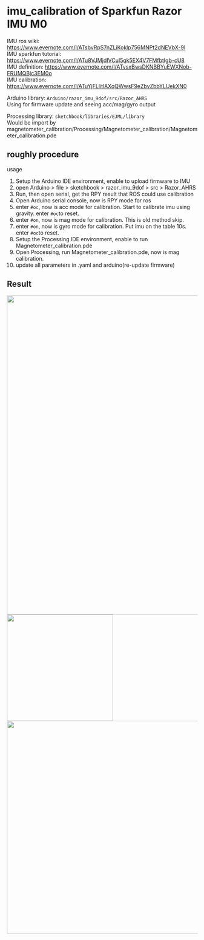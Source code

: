 # imu_calibration of Sparkfun Razor IMU M0
IMU ros wiki: https://www.evernote.com/l/ATsbvRpS7nZLiKoklp756MNPt2dNEVbX-9I  
IMU sparkfun tutorial: https://www.evernote.com/l/ATu8VJMjdIVCuI5qk5EX4V7FMfbtIgb-cU8  
IMU definition: https://www.evernote.com/l/ATvsxBwsDKNBBYuEWXNob-FRUMQBjc3EM0o  
IMU calibration: https://www.evernote.com/l/ATuYjFLlitlAXqQWwsF9eZbvZbbYLUekXN0  

Arduino library: ```Arduino/razor_imu_9dof/src/Razor_AHRS```  
Using for firmware update and seeing acc/mag/gyro output  

Processing library: ```sketchbook/libraries/EJML/library```  
Would be import by magnetometer_calibration/Processing/Magnetometer_calibration/Magnetometer_calibration.pde  

## roughly procedure
usage
1. Setup the Arduino IDE environment, enable to upload firmware to IMU
2. open Arduino > file > sketchbook > razor_imu_9dof > src > Razor_AHRS
3. Run, then open serial, get the RPY result that ROS could use
calibration
1. Open Arduino serial console, now is RPY mode for ros
2. enter ```#oc```, now is acc mode for calibration. Start to calibrate imu using gravity. enter ```#oc```to reset.
3. enter ```#on```, now is mag mode for calibration. This is old method skip.
4. enter ```#on```, now is gyro mode for calibration. Put imu on the table 10s. enter ```#oc```to reset.
5. Setup the Processing IDE environment, enable to run Magnetometer_calibration.pde
6. Open Processing, run Magnetometer_calibration.pde, now is mag calibration.
7. update all parameters in .yaml and arduino(re-update firmware)

## Result
<img src="https://github.com/shannon112/imu_calibration/blob/master/result/matlab_plot_v2.png" width="840">
<img src="https://github.com/shannon112/imu_calibration/blob/master/result/processing_plot_v2.png" width="280"><img src="https://github.com/shannon112/imu_calibration/blob/master/result/ros_gui.png" width="560">
